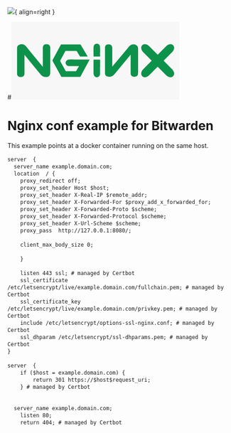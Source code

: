 ![](img/nginx-logo/600x400/eee/aaa){ align=right }


#![](img/nginx-logo.png)

# Nginx conf example for Bitwarden

This example points at a docker container running on the same host.


```
server  {
  server_name example.domain.com;
  location  / {
    proxy_redirect off;
    proxy_set_header Host $host;
    proxy_set_header X-Real-IP $remote_addr;
    proxy_set_header X-Forwarded-For $proxy_add_x_forwarded_for;
    proxy_set_header X-Forwarded-Proto $scheme;
    proxy_set_header X-Forwarded-Protocol $scheme;
    proxy_set_header X-Url-Scheme $scheme;
    proxy_pass  http://127.0.0.1:8080/;

    client_max_body_size 0;

    }

    listen 443 ssl; # managed by Certbot
    ssl_certificate /etc/letsencrypt/live/example.domain.com/fullchain.pem; # managed by Certbot
    ssl_certificate_key /etc/letsencrypt/live/example.domain.com/privkey.pem; # managed by Certbot
    include /etc/letsencrypt/options-ssl-nginx.conf; # managed by Certbot
    ssl_dhparam /etc/letsencrypt/ssl-dhparams.pem; # managed by Certbot
}

server  {
    if ($host = example.domain.com) {
        return 301 https://$host$request_uri;
    } # managed by Certbot


  server_name example.domain.com;
    listen 80;
    return 404; # managed by Certbot
```

